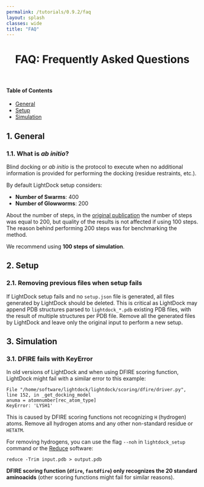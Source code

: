 ```yaml
---
permalink: /tutorials/0.9.2/faq
layout: splash
classes: wide
title: "FAQ"
---
```


<center><h1 style="margin-top:40px">FAQ: Frequently Asked Questions</h1></center><br>

#### Table of Contents

- [General](#1-general)
- [Setup](#2-setup)
- [Simulation](#3-simulation)


## 1. General

### 1.1. What is *ab initio*?
Blind docking or *ab initio* is the protocol to execute when no additional information is provided for performing the docking (residue restraints, etc.).

By default LightDock setup considers:

* **Number of Swarms**: 400
* **Number of Glowworms**: 200

About the number of steps, in the [original publication](https://academic.oup.com/bioinformatics/article/34/1/49/4103399) the number of steps was equal to 200, but quality of the results is not affected if using 100 steps. The reason behind performing 200 steps was for benchmarking the method.

We recommend using **100 steps of simulation**.


## 2. Setup

### 2.1. Removing previous files when setup fails
If LightDock setup fails and no `setup.json` file is generated, all files generated by LightDock should be deleted. This is critical as LightDock may append PDB structures parsed to `lightdock_*.pdb` existing PDB files, with the result of multiple structures per PDB file. Remove all the generated files by LightDock and leave only the original input to perform a new setup.


## 3. Simulation

### 3.1. DFIRE fails with KeyError

In old versions of LightDock and when using DFIRE scoring function, LightDock might fail with a similar error to this example:

```
File "/home/software/lightdock/lightdock/scoring/dfire/driver.py", line 152, in _get_docking_model
anuma = atomnumber[rec_atom_type]
KeyError: 'LYSH1'
```

This is caused by DFIRE scoring functions not recognizing `H` (hydrogen) atoms. Remove all hydrogen atoms and any other non-standard residue or `HETATM`.

For removing hydrogens, you can use the flag `--noh` in `lightdock_setup` command or the [Reduce](https://github.com/rlabduke/reduce) software:

```
reduce -Trim input.pdb > output.pdb
```

**DFIRE scoring function (`dfire`, `fastdfire`) only recognizes the 20 standard aminoacids** (other scoring functions might fail for similar reasons).

